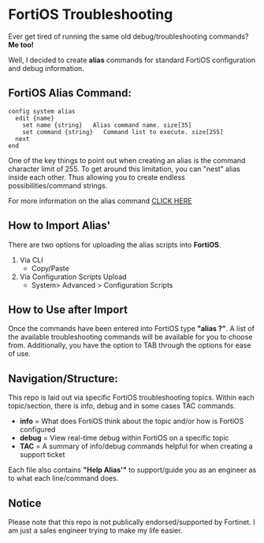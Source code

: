 # FortiOS Troubleshooting

Ever get tired of running the same old debug/troubleshooting commands? **Me too!**

Well, I decided to create **alias** commands for standard FortiOS configuration and debug information. 

## FortiOS Alias Command:
```
config system alias
  edit {name}
    set name {string}   Alias command name. size[35]
    set command {string}   Command list to execute. size[255]
  next
end
```

One of the key things to point out when creating an alias is the command character limit of 255. To get around this limitation, you can "nest" alias inside each other. Thus allowing you to create endless possibilities/command strings.

For more information on the alias command [CLICK HERE](https://docs.fortinet.com/document/fortigate/6.0.5/cli-reference/991461/system-alias)

## How to Import Alias'

There are two options for uploading the alias scripts into **FortiOS**.

1. Via CLI
   - Copy/Paste
2. Via Configuration Scripts Upload
   - System> Advanced > Configuration Scripts

## How to Use after Import

Once the commands have been entered into FortiOS type **"alias ?"**. A list of the available troubleshooting commands will be available for you to choose from. Additionally, you have the option to TAB through the options for ease of use.

## Navigation/Structure:

This repo is laid out via specific FortiOS troubleshooting topics. Within each topic/section, there is info, debug and in some cases TAC commands.

- **info** = What does FortiOS think about the topic and/or how is FortiOS configured
- **debug** = View real-time debug within FortiOS on a specific topic
- **TAC** = A summary of info/debug commands helpful for when creating a support ticket

Each file also contains **"Help Alias'"** to support/guide you as an engineer as to what each line/command does.

## Notice

Please note that this repo is not publically endorsed/supported by Fortinet. I am just a sales engineer trying to make my life easier.
